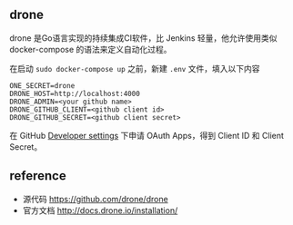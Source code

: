## drone

drone 是Go语言实现的持续集成CI软件，比 Jenkins 轻量，他允许使用类似 docker-compose 的语法来定义自动化过程。

在启动 `sudo docker-compose up` 之前，新建 `.env` 文件，填入以下内容

    ONE_SECRET=drone
    DRONE_HOST=http://localhost:4000
    DRONE_ADMIN=<your github name>
    DRONE_GITHUB_CLIENT=<github client id>
    DRONE_GITHUB_SECRET=<github client secret>

在 GitHub [Developer settings](https://github.com/settings/developers) 下申请 OAuth Apps，得到 Client ID 和 Client Secret。

## reference

- 源代码 <https://github.com/drone/drone>
- 官方文档 <http://docs.drone.io/installation/>
